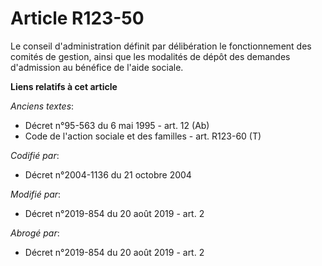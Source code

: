 # Article R123-50

Le conseil d'administration définit par délibération le fonctionnement des comités de gestion, ainsi que les modalités de
dépôt des demandes d'admission au bénéfice de l'aide sociale.

**Liens relatifs à cet article**

_Anciens textes_:

  - Décret n°95-563 du 6 mai 1995 - art. 12 (Ab)
  - Code de l'action sociale et des familles - art. R123-60 (T)

_Codifié par_:

  - Décret n°2004-1136 du 21 octobre 2004

_Modifié par_:

  - Décret n°2019-854 du 20 août 2019 - art. 2

_Abrogé par_:

  - Décret n°2019-854 du 20 août 2019 - art. 2
